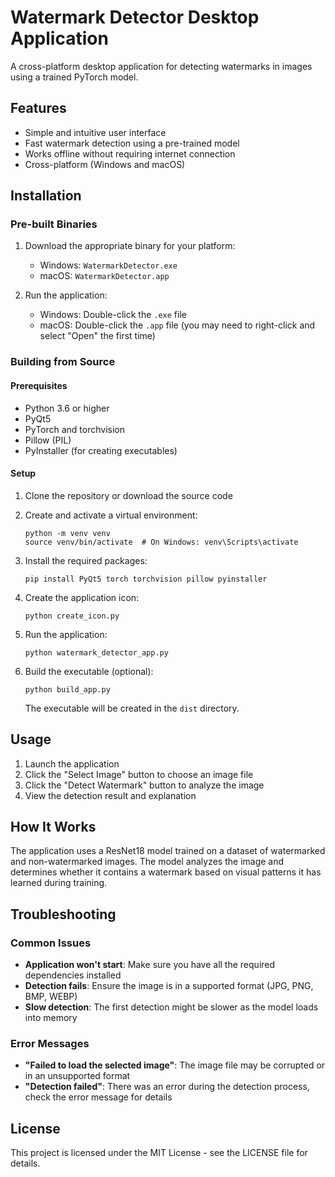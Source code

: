 # Watermark Detector Desktop Application

A cross-platform desktop application for detecting watermarks in images using a trained PyTorch model.

## Features

- Simple and intuitive user interface
- Fast watermark detection using a pre-trained model
- Works offline without requiring internet connection
- Cross-platform (Windows and macOS)

## Installation

### Pre-built Binaries

1. Download the appropriate binary for your platform:
   - Windows: `WatermarkDetector.exe`
   - macOS: `WatermarkDetector.app`

2. Run the application:
   - Windows: Double-click the `.exe` file
   - macOS: Double-click the `.app` file (you may need to right-click and select "Open" the first time)

### Building from Source

#### Prerequisites

- Python 3.6 or higher
- PyQt5
- PyTorch and torchvision
- Pillow (PIL)
- PyInstaller (for creating executables)

#### Setup

1. Clone the repository or download the source code

2. Create and activate a virtual environment:
   ```
   python -m venv venv
   source venv/bin/activate  # On Windows: venv\Scripts\activate
   ```

3. Install the required packages:
   ```
   pip install PyQt5 torch torchvision pillow pyinstaller
   ```

4. Create the application icon:
   ```
   python create_icon.py
   ```

5. Run the application:
   ```
   python watermark_detector_app.py
   ```

6. Build the executable (optional):
   ```
   python build_app.py
   ```
   The executable will be created in the `dist` directory.

## Usage

1. Launch the application
2. Click the "Select Image" button to choose an image file
3. Click the "Detect Watermark" button to analyze the image
4. View the detection result and explanation

## How It Works

The application uses a ResNet18 model trained on a dataset of watermarked and non-watermarked images. The model analyzes the image and determines whether it contains a watermark based on visual patterns it has learned during training.

## Troubleshooting

### Common Issues

- **Application won't start**: Make sure you have all the required dependencies installed
- **Detection fails**: Ensure the image is in a supported format (JPG, PNG, BMP, WEBP)
- **Slow detection**: The first detection might be slower as the model loads into memory

### Error Messages

- **"Failed to load the selected image"**: The image file may be corrupted or in an unsupported format
- **"Detection failed"**: There was an error during the detection process, check the error message for details

## License

This project is licensed under the MIT License - see the LICENSE file for details.
